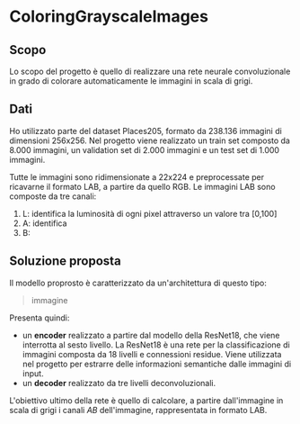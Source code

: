 # ColoringGrayscaleImages

## Scopo
Lo scopo del progetto è quello di realizzare una rete neurale convoluzionale in grado di colorare automaticamente le immagini in scala di grigi. 

## Dati 
Ho utilizzato parte del dataset Places205, formato da 238.136 immagini di dimensioni 256x256. 
Nel progetto viene realizzato un train set composto da 8.000 immagini, un validation set di 2.000 immagini e un test set di 1.000 immagini. 

Tutte le immagini sono ridimensionate a 22x224 e preprocessate per ricavarne il formato LAB, a partire da quello RGB. Le immagini LAB sono composte da tre canali:
1. L: identifica la luminosità di ogni pixel attraverso un valore tra [0,100]
2. A: identifica 
3. B:

## Soluzione proposta
Il modello proprosto è caratterizzato da un'architettura di questo tipo:

> immagine

Presenta quindi:
- un **encoder** realizzato a partire dal modello della ResNet18, che viene interrotta al sesto livello. La ResNet18 è una rete per la classificazione di immagini composta da 18 livelli e connessioni residue. Viene utilizzata nel progetto per estrarre delle informazioni semantiche dalle immagini di input.
- un **decoder** realizzato da tre livelli deconvoluzionali.

L'obiettivo ultimo della rete è quello di calcolare, a partire dall'immagine in scala di grigi i canali *AB* dell'immagine, rappresentata in formato LAB. 
